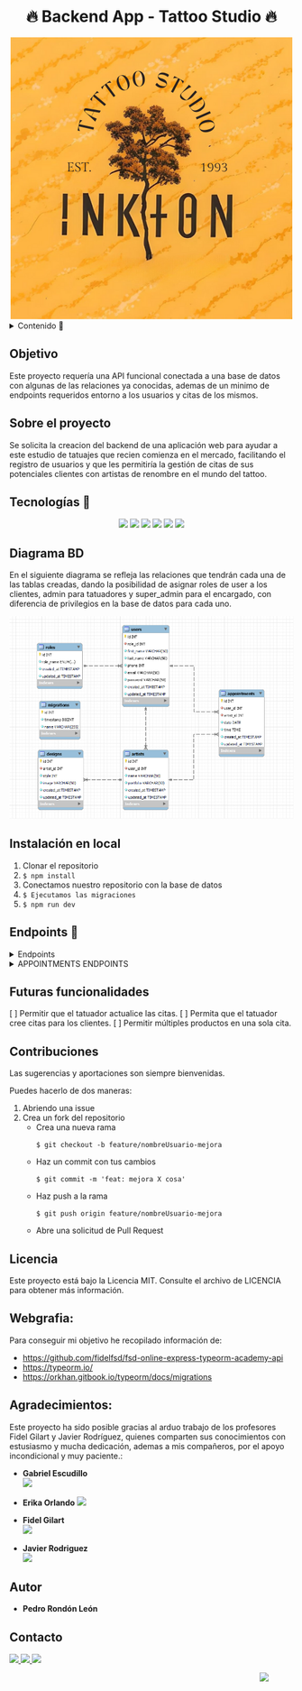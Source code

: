 # <h1 align="center"> 🔥 Backend App - Tattoo Studio 🔥</h1>

<div style="text-align: center;"><img src= "./assets/1993.png" width="500"/></div>

<details>
  <summary> Contenido 📝</summary>
  <ol>
    <li><a href="#objetivo">Objetivo</a></li>
    <li><a href="#sobre-el-proyecto">Sobre el proyecto</a></li>
    <li><a href="#tecnologías-">Tecnologías</a></li>
    <li><a href="#diagrama-bd">Diagrama</a></li>
    <li><a href="#instalación-en-local">Instalación</a></li>
    <li><a href="#endpoints-">Endpoints</a></li>
    <li><a href="#futuras-funcionalidades">Futuras funcionalidades</a></li>
    <li><a href="#contribuciones">Contribuciones</a></li>
    <li><a href="#licencia">Licencia</a></li>
    <li><a href="#webgrafia">Webgrafia</a></li>
    <li><a href="#agradecimientos">Agradecimientos</a></li>
    <li><a href="#contacto">Contacto</a></li>
  </ol>
</details>

## Objetivo
Este proyecto requería una API funcional conectada a una base de datos con algunas de las relaciones ya conocidas, ademas de un minimo de endpoints requeridos entorno a los usuarios y citas de los mismos. 

## Sobre el proyecto
Se solicita la creacion del backend de una aplicación web para ayudar a este estudio de tatuajes que recien comienza en el mercado, facilitando el registro de usuarios y que les permitiría la gestión de citas de sus potenciales clientes con artistas de renombre en el mundo del tattoo. 

## Tecnologías 🚀
<div align="center">

<img src= "https://img.shields.io/badge/typescript-%23007ACC.svg?style=for-the-badge&logo=typescript&logoColor=white"/>
<img src= "https://img.shields.io/badge/mysql-%2300f.svg?style=for-the-badge&logo=mysql&logoColor=white"/>

<img src= "https://img.shields.io/badge/git-%23F05033.svg?style=for-the-badge&logo=git&logoColor=white"/>
<img src= "https://img.shields.io/badge/node.js-026E00?style=for-the-badge&logo=node.js&logoColor=white"/>
<img src= "https://img.shields.io/badge/express.js-%23404d59.svg?style=for-the-badge&logo=express&logoColor=%2361DAFB"/>
<img src= "https://img.shields.io/badge/NODEMON-%23323330.svg?style=for-the-badge&logo=nodemon&logoColor=%BBDEAD"/>

 </div>


## Diagrama BD
En el siguiente diagrama se refleja las relaciones que tendrán cada una de las tablas creadas, dando la posibilidad de asignar roles de user a los clientes, admin para tatuadores y super_admin para el encargado, con diferencia de privilegios en la base de datos para cada uno. 
<div style="text-align: center;">
 <img src= "./assets/diagrama_bd.png" style="height: 600"/>
</div>

## Instalación en local
1. Clonar el repositorio
2. ` $ npm install `
3. Conectamos nuestro repositorio con la base de datos 
4. ``` $ Ejecutamos las migraciones ``` 
5. ``` $ npm run dev ``` 

## Endpoints 📍
<details>
<summary>Endpoints</summary>

- AUTH
    - REGISTER

            POST http://localhost:3000/api/register

        body:
        ``` js
            {
                "user": "David",
                "email": "david@david.com",
                "password": "princes"
            }
        ```

    - LOGIN

            POST http://localhost:3000/api/login  

        body:
        ``` js
            {
                "email": "david@david.com",
                "password": "princes"
            }
        ```

    - PROFILE

          GET http://localhost:3000/api/:id

    - Insertamos el ID del user para que nos muestre todos los datos

  - UPDATE

          PATCH http://localhost:3000/api/:id

    body:

    ```js
        {
            "name": "NewUserNew  ",
            "password": "NewPrinces1234@",
            "phone_number": "55555559"
        }
    ```

  - GET ALL ARTISTS

          GET http://localhost:3000/api/artists/list

</details>
<details>
<summary>APPOINTMENTS ENDPOINTS</summary>

- APPOINMENTS
    - CREATE 

              POST http://localhost:3000/api/appointments/newAppointment

    body:

    ```js
        {
            "user_id": "1",
            "date": "2024/03/28",
            "time": "14:00"
        }

    ```

    - UPDATE

          PATCH http://localhost:3000/api/appointments/:id

    body:

    ```js
        {
            "user_id": "1",
            "date": "2024-03-29",
            "time": "14:00"
        }
    ```

    - DELETE

          DELETE http://localhost:3000/api/appointments/:id

    body:

    ```js
        {
           "id": "6"
        }
    ```

    - GET ALL APPOINTMENTS BY CUSTOMER

          GET http://localhost:3000/api/appointments/mysessions/:id

    - GET ALL APPOINTMENTS BY ARTIST

          GET http://localhost:3000/api/appointments/myappointments/:id

</details>

## Futuras funcionalidades
[ ] Permitir que el tatuador actualice las citas.
[ ] Permita que el tatuador cree citas para los clientes. 
[ ] Permitir múltiples productos en una sola cita.

## Contribuciones
Las sugerencias y aportaciones son siempre bienvenidas.  

Puedes hacerlo de dos maneras:

1. Abriendo una issue
2. Crea un fork del repositorio
    - Crea una nueva rama  
        ```
        $ git checkout -b feature/nombreUsuario-mejora
        ```
    - Haz un commit con tus cambios 
        ```
        $ git commit -m 'feat: mejora X cosa'
        ```
    - Haz push a la rama 
        ```
        $ git push origin feature/nombreUsuario-mejora
        ```
    - Abre una solicitud de Pull Request

## Licencia
Este proyecto está bajo la Licencia MIT. Consulte el archivo de LICENCIA para obtener más información.

## Webgrafia:
Para conseguir mi objetivo he recopilado información de:
- https://github.com/fidelfsd/fsd-online-express-typeorm-academy-api
- https://typeorm.io/
- https://orkhan.gitbook.io/typeorm/docs/migrations

## Agradecimientos:

Este proyecto ha sido posible gracias al arduo trabajo de los profesores Fidel Gilart y Javier Rodríguez, quienes comparten sus conocimientos con estusiasmo y mucha dedicación, ademas a mis compañeros, por el apoyo incondicional y muy paciente.:

- **Gabriel Escudillo**  
<a href="https://github.com/GabrielEscudillo" target="_blank"><img src="https://img.shields.io/badge/github-24292F?style=for-the-badge&logo=github&logoColor=white" target="_blank"></a> 

- **Erika Orlando** 
<a href="https://github.com/AkireOrl" target="_blank"><img src="https://img.shields.io/badge/github-24292F?style=for-the-badge&logo=github&logoColor=red" target="_blank"></a>

- **Fidel Gilart**  
<a href="https://github.com/fidelfsd" target="_blank"><img src="https://img.shields.io/badge/github-24292F?style=for-the-badge&logo=github&logoColor=red" target="_blank"></a>

- **Javier Rodriguez**  
<a href="https://github.com/JavierRodriguez78" target="_blank"><img src="https://img.shields.io/badge/github-24292F?style=for-the-badge&logo=github&logoColor=green" target="_blank"></a> 

## Autor

- **Pedro Rondón León**

## Contacto   
<a href = "mailto:pedro.rondonx@gmail.com"  target="_blank">
<img src="https://img.shields.io/badge/Gmail-C6362C?style=for-the-badge&logo=gmail&logoColor=white" target="_blank">
</a>
<a href="https://github.com/pedrowolfr"  target="_blank">
    <img src= "https://img.shields.io/badge/GitHub-100000?style=for-the-badge&logo=github&logoColor=white"  target="_blank"/>
</a>  
<a href="https://www.linkedin.com/in/pedro-rond%C3%B3n-leon-1224ba168/" target="_blank">
<img src="https://img.shields.io/badge/-LinkedIn-%230077B5?style=for-the-badge&logo=linkedin&logoColor=white" target="_blank" >
</a> 

[<img src="./assets/top.png" width="60"  align="right"/>](#) 
